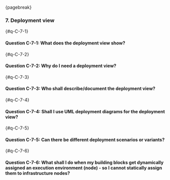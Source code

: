 {pagebreak}

### 7. Deployment view

{#q-C-7-1}
#### Question C-7-1: What does the deployment view show?

<t-b-d>

{#q-C-7-2}
#### Question C-7-2: Why do I need a deployment view?

<t-b-d>

{#q-C-7-3}
#### Question C-7-3: Who shall describe/document the deployment view?

<t-b-d>

{#q-C-7-4}
#### Question C-7-4: Shall I use UML deployment diagrams for the deployment view?

<t-b-d>

{#q-C-7-5}
#### Question C-7-5: Can there be different deployment scenarios or variants?

<t-b-d>

{#q-C-7-6}
#### Question C-7-6: What shall I do when my building blocks get dynamically assigned an execution environment (node) - so I cannot statically assign them to infrastructure nodes?

<t-b-d>
